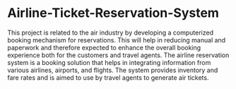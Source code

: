 # Airline-Ticket-Reservation-System
This project is related to the air industry by developing a computerized booking mechanism for reservations. This will help in reducing manual and paperwork and therefore expected to enhance the overall booking experience both for the customers and travel agents. The airline reservation system is a booking solution that helps in integrating information from various airlines, airports, and flights. The system provides inventory and fare rates and is aimed to use by travel agents to generate air tickets. 
